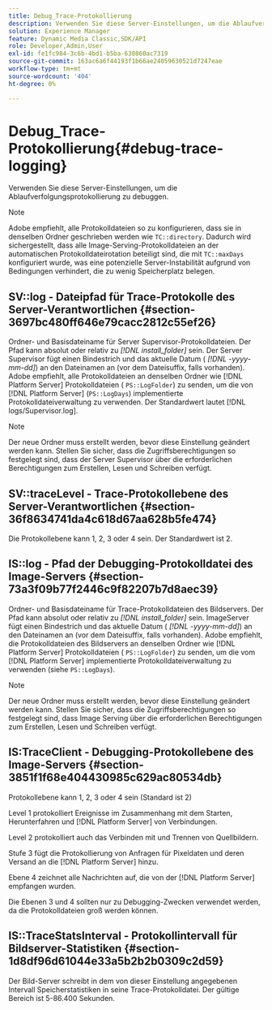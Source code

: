 ```yaml
---
title: Debug_Trace-Protokollierung
description: Verwenden Sie diese Server-Einstellungen, um die Ablaufverfolgungsprotokollierung zu debuggen.
solution: Experience Manager
feature: Dynamic Media Classic,SDK/API
role: Developer,Admin,User
exl-id: fe1fc984-3c6b-4bd1-b5ba-630860ac7319
source-git-commit: 163ac6a6f44193f1b66ae24059630521d7247eae
workflow-type: tm+mt
source-wordcount: '404'
ht-degree: 0%

---
```


# Debug_Trace-Protokollierung{#debug-trace-logging}

Verwenden Sie diese Server-Einstellungen, um die Ablaufverfolgungsprotokollierung zu debuggen.

>[!NOTE]
>
>Adobe empfiehlt, alle Protokolldateien so zu konfigurieren, dass sie in denselben Ordner geschrieben werden wie `TC::directory`. Dadurch wird sichergestellt, dass alle Image-Serving-Protokolldateien an der automatischen Protokolldateirotation beteiligt sind, die mit `TC::maxDays` konfiguriert wurde, was eine potenzielle Server-Instabilität aufgrund von Bedingungen verhindert, die zu wenig Speicherplatz belegen.

## SV::log - Dateipfad für Trace-Protokolle des Server-Verantwortlichen {#section-3697bc480ff646e79cacc2812c55ef26}

Ordner- und Basisdateiname für Server Supervisor-Protokolldateien. Der Pfad kann absolut oder relativ zu *[!DNL install_folder]* sein. Der Server Supervisor fügt einen Bindestrich und das aktuelle Datum ( *[!DNL -yyyy-mm-dd]*) an den Dateinamen an (vor dem Dateisuffix, falls vorhanden). Adobe empfiehlt, alle Protokolldateien an denselben Ordner wie [!DNL Platform Server] Protokolldateien ( `PS::LogFolder`) zu senden, um die von [!DNL Platform Server] (`PS::LogDays`) implementierte Protokolldateiverwaltung zu verwenden. Der Standardwert lautet [!DNL logs/Supervisor.log].

>[!NOTE]
>
>Der neue Ordner muss erstellt werden, bevor diese Einstellung geändert werden kann. Stellen Sie sicher, dass die Zugriffsberechtigungen so festgelegt sind, dass der Server Supervisor über die erforderlichen Berechtigungen zum Erstellen, Lesen und Schreiben verfügt.

## SV::traceLevel - Trace-Protokollebene des Server-Verantwortlichen {#section-36f8634741da4c618d67aa628b5fe474}

Die Protokollebene kann 1, 2, 3 oder 4 sein. Der Standardwert ist 2.

## IS::log - Pfad der Debugging-Protokolldatei des Image-Servers {#section-73a3f09b77f2446c9f82207b7d8aec39}

Ordner- und Basisdateiname für Trace-Protokolldateien des Bildservers. Der Pfad kann absolut oder relativ zu *[!DNL install_folder]* sein. ImageServer fügt einen Bindestrich und das aktuelle Datum ( *[!DNL -yyyy-mm-dd]*) an den Dateinamen an (vor dem Dateisuffix, falls vorhanden). Adobe empfiehlt, die Protokolldateien des Bildservers an denselben Ordner wie [!DNL Platform Server] Protokolldateien ( `PS::LogFolder`) zu senden, um die vom [!DNL Platform Server] implementierte Protokolldateiverwaltung zu verwenden (siehe `PS::LogDays`).

>[!NOTE]
>
>Der neue Ordner muss erstellt werden, bevor diese Einstellung geändert werden kann. Stellen Sie sicher, dass die Zugriffsberechtigungen so festgelegt sind, dass Image Serving über die erforderlichen Berechtigungen zum Erstellen, Lesen und Schreiben verfügt.

## IS:TraceClient - Debugging-Protokollebene des Image-Servers {#section-3851f1f68e404430985c629ac80534db}

Protokollebene kann 1, 2, 3 oder 4 sein (Standard ist 2)

Level 1 protokolliert Ereignisse im Zusammenhang mit dem Starten, Herunterfahren und [!DNL Platform Server] von Verbindungen.

Level 2 protokolliert auch das Verbinden mit und Trennen von Quellbildern.

Stufe 3 fügt die Protokollierung von Anfragen für Pixeldaten und deren Versand an die [!DNL Platform Server] hinzu.

Ebene 4 zeichnet alle Nachrichten auf, die von der [!DNL Platform Server] empfangen wurden.

Die Ebenen 3 und 4 sollten nur zu Debugging-Zwecken verwendet werden, da die Protokolldateien groß werden können.

## IS::TraceStatsInterval - Protokollintervall für Bildserver-Statistiken {#section-1d8df96d61044e33a5b2b2b0309c2d59}

Der Bild-Server schreibt in dem von dieser Einstellung angegebenen Intervall Speicherstatistiken in seine Trace-Protokolldatei. Der gültige Bereich ist 5-86.400 Sekunden.
